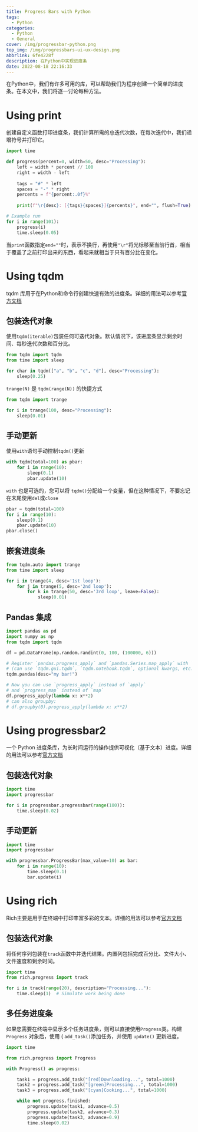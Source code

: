 ```yaml
---
title: Progress Bars with Python
tags:
  - Python
categories:
  - Python
  - General
cover: /img/progressbar-python.png
top_img: /img/progressbars-ui-ux-design.png
abbrlink: 6fe4228f
description: 在Python中实现进度条
date: 2022-08-18 22:16:33
---
```


在Python中，我们有许多可用的库，可以帮助我们为程序创建一个简单的进度条。在本文中，我们将逐一讨论每种方法。

# Using print

创建自定义函数打印进度条，我们计算所需的总迭代次数，在每次迭代中，我们递增符号并打印它。

```python
import time

def progress(percent=0, width=50, desc="Processing"):
    left = width * percent // 100
    right = width - left
    
    tags = "#" * left
    spaces = "-" * right
    percents = f"{percent:.0f}%"
    
    print(f"\r{desc}: [{tags}{spaces}]{percents}", end="", flush=True)

# Example run
for i in range(101):
    progress(i)
    time.sleep(0.05)
```

当`print`函数指定`end=""`时，表示不换行，再使用`"\r"`将光标移至当前行首，相当于覆盖了之前打印出来的东西，看起来就相当于只有百分比在变化。

# Using tqdm

tqdm 库用于在Python和命令行创建快速有效的进度条。详细的用法可以参考[官方文档](https://pypi.org/project/tqdm/)

## 包装迭代对象

使用`tqdm(iterable)`包装任何可迭代对象。默认情况下，该进度条显示剩余时间、每秒迭代次数和百分比。

```python
from tqdm import tqdm
from time import sleep

for char in tqdm(["a", "b", "c", "d"], desc="Processing"):
    sleep(0.25)
```

`trange(N)` 是 `tqdm(range(N))` 的快捷方式 

```python
from tqdm import trange

for i in trange(100, desc="Processing"):
    sleep(0.01)
```

## 手动更新

使用`with`语句手动控制`tqdm()`更新

```python
with tqdm(total=100) as pbar:
    for i in range(10):
        sleep(0.1)
        pbar.update(10)
```

`with` 也是可选的，您可以将 `tqdm()`分配给一个变量，但在这种情况下，不要忘记在末尾使用`del`或`close`

```python
pbar = tqdm(total=100)
for i in range(10):
    sleep(0.1)
    pbar.update(10)
pbar.close()
```

## 嵌套进度条

```python
from tqdm.auto import trange
from time import sleep

for i in trange(4, desc='1st loop'):
    for j in trange(5, desc='2nd loop'):
        for k in trange(50, desc='3rd loop', leave=False):
            sleep(0.01)
```

## Pandas 集成

```python
import pandas as pd
import numpy as np
from tqdm import tqdm

df = pd.DataFrame(np.random.randint(0, 100, (100000, 6)))

# Register `pandas.progress_apply` and `pandas.Series.map_apply` with `tqdm`
# (can use `tqdm.gui.tqdm`, `tqdm.notebook.tqdm`, optional kwargs, etc.)
tqdm.pandas(desc="my bar!")

# Now you can use `progress_apply` instead of `apply`
# and `progress_map` instead of `map`
df.progress_apply(lambda x: x**2)
# can also groupby:
# df.groupby(0).progress_apply(lambda x: x**2)
```

# Using progressbar2

一个 Python 进度条库，为长时间运行的操作提供可视化（基于文本）进度。详细的用法可以参考[官方文档](https://pypi.python.org/pypi/progressbar2)

## 包装迭代对象

```python
import time
import progressbar

for i in progressbar.progressbar(range(100)):
    time.sleep(0.02)
```

## 手动更新

```python
import time
import progressbar

with progressbar.ProgressBar(max_value=10) as bar:
    for i in range(10):
        time.sleep(0.1)
        bar.update(i)
```

# Using rich

Rich主要是用于在终端中打印丰富多彩的文本。详细的用法可以参考[官方文档](https://pypi.org/project/rich/)

## 包装迭代对象

将任何序列包装在`track`函数中并迭代结果。内置列包括完成百分比、文件大小、文件速度和剩余时间。

```python
import time
from rich.progress import track

for i in track(range(20), description="Processing..."):
    time.sleep(1)  # Simulate work being done
```

## 多任务进度条

如果您需要在终端中显示多个任务进度条，则可以直接使用`Progress`类。构建 `Progress` 对象后，使用 ( `add_task()`添加任务，并使用 `update()` 更新进度。

```python
import time

from rich.progress import Progress

with Progress() as progress:

    task1 = progress.add_task("[red]Downloading...", total=1000)
    task2 = progress.add_task("[green]Processing...", total=1000)
    task3 = progress.add_task("[cyan]Cooking...", total=1000)

    while not progress.finished:
        progress.update(task1, advance=0.5)
        progress.update(task2, advance=0.3)
        progress.update(task3, advance=0.9)
        time.sleep(0.02)
```


